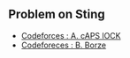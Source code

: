 ## Problem on Sting

- [Codeforces : A. cAPS lOCK](https://codeforces.com/contest/131/problem/A)
- [Codeforeces : B. Borze](https://codeforces.com/problemset/problem/32/B)
